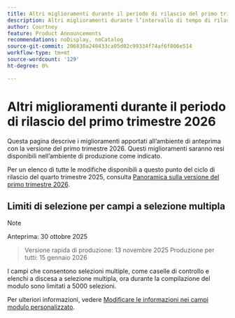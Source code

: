 ```yaml
---
title: Altri miglioramenti durante il periodo di rilascio del primo trimestre 2026
description: Altri miglioramenti durante l’intervallo di tempo di rilascio del primo trimestre 2026
author: Courtney
feature: Product Announcements
recommendations: noDisplay, noCatalog
source-git-commit: 206830a240433ca05d02c99334f74af6f806e514
workflow-type: tm+mt
source-wordcount: '129'
ht-degree: 0%

---
```


# Altri miglioramenti durante il periodo di rilascio del primo trimestre 2026

Questa pagina descrive i miglioramenti apportati all’ambiente di anteprima con la versione del primo trimestre 2026. Questi miglioramenti saranno resi disponibili nell’ambiente di produzione come indicato.

Per un elenco di tutte le modifiche disponibili a questo punto del ciclo di rilascio del quarto trimestre 2025, consulta [Panoramica sulla versione del primo trimestre 2026](/help/quicksilver/product-announcements/product-releases/26-q1-release-activity/26-q1-release-overview.md).


## Limiti di selezione per campi a selezione multipla

>[!NOTE]
>
>Anteprima: 30 ottobre 2025
>>Versione rapida di produzione: 13 novembre 2025
>>Produzione per tutti: 15 gennaio 2026

I campi che consentono selezioni multiple, come caselle di controllo e elenchi a discesa a selezione multipla, ora durante la compilazione del modulo sono limitati a 5000 selezioni.

Per ulteriori informazioni, vedere [Modificare le informazioni nei campi modulo personalizzato](/help/quicksilver/workfront-basics/work-with-custom-forms/edit-custom-forms.md).